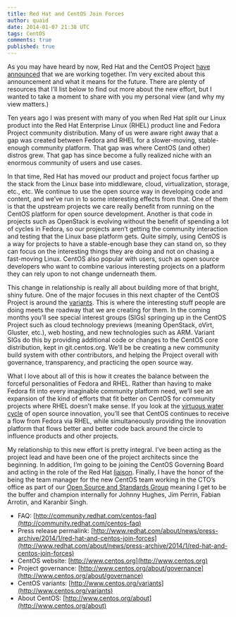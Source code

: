 ```yaml
---
title: Red Hat and CentOS Join Forces
author: quaid
date: 2014-01-07 21:38 UTC
tags: CentOS
comments: true
published: true
---
```


As you may have heard by now, Red Hat and the CentOS Project [have announced](http://www.redhat.com/about/news/press-archive/2014/1/red-hat-and-centos-join-forces) that we are working together. I’m very excited about this announcement and what it means for the future. There are plenty of resources that I’ll list below to find out more about the new effort, but I wanted to take a moment to share with you my personal view (and why my view matters.)

Ten years ago I was present with many of you when Red Hat split our Linux product into the Red Hat Enterprise Linux (RHEL) product line and Fedora Project community distribution. Many of us were aware right away that a gap was created between Fedora and RHEL for a slower-moving, stable-enough community platform. That gap was where CentOS (and other) distros grew. That gap has since become a fully realized niche with an enormous community of users and use cases.

In that time, Red Hat has moved our product and project focus farther up the stack from the Linux base into middleware, cloud, virtualization, storage, etc., etc. We continue to use the open source way in developing code and content, and we’ve run in to some interesting effects from that. One of them is that the upstream projects we care really benefit from running on the CentOS platform for open source development. Another is that code in projects such as OpenStack is evolving without the benefit of spending a lot of cycles in Fedora, so our projects aren’t getting the community interaction and testing that the Linux base platform gets. Quite simply, using CentOS is a way for projects to have a stable-enough base they can stand on, so they can focus on the interesting things they are doing and not on chasing a fast-moving Linux. CentOS also popular with users, such as open source developers who want to combine various interesting projects on a platform they can rely upon to not change underneath them.

This change in relationship is really all about building more of that bright, shiny future. One of the major focuses in this next chapter of the CentOS Project is around the [variants](http://www.centos.org/variants). This is where the interesting stuff people are doing meets the roadway that we are creating for them. In the coming months you’ll see special interest groups (SIGs) springing up in the CentOS Project such as cloud technology previews (meaning OpenStack, oVirt, Gluster, etc.), web hosting, and new technologies such as ARM. Variant SIGs do this by providing additional code or changes to the CentOS core distribution, kept in git.centos.org. We’ll be be creating a new community build system with other contributors, and helping the Project overall with governance, transparency, and practicing the open source way.

What I love about all of this is how it creates the balance between the forceful personalities of Fedora and RHEL. Rather than having to make Fedora fit into every imaginable community platform need, we’ll see an expansion of the kind of efforts that fit better on CentOS for community projects where RHEL doesn’t make sense. If you look at the [virtuous water cycle](http://iquaid.org/2013/05/29/the-virtuous-water-cycle-updating-an-old-analogy) of open source innovation, you’ll see that CentOS continues to receive a flow from Fedora via RHEL, while simultaneously providing the innovation platform that flows better and better code back around the circle to influence products and other projects.

My relationship to this new effort is pretty integral. I’ve been acting as the project lead and have been one of the project architects since the beginning. In addition, I’m going to be joining the CentOS Governing Board and acting in the role of the Red Hat [liaison](http://www.centos.org/about/governance/board-responsibilities/#red-hat-liaison-responsibilities). Finally, I have the honor of the being the team manager for the new CentOS team working in the CTO’s office as part of our [Open Source and Standards Group](http://community.redhat.com) meaning I get to be the buffer and champion internally for Johnny Hughes, Jim Perrin, Fabian Arrotin, and Karanbir Singh.

- FAQ: [http://community.redhat.com/centos-faq](http://community.redhat.com/centos-faq)
- Press release permalink: [http://www.redhat.com/about/news/press-archive/2014/1/red-hat-and-centos-join-forces](http://www.redhat.com/about/news/press-archive/2014/1/red-hat-and-centos-join-forces)
- CentOS website: [http://www.centos.org](http://www.centos.org)
- Project governance: [http://www.centos.org/about/governance](http://www.centos.org/about/governance)
- CentOS variants: [http://www.centos.org/variants](http://www.centos.org/variants)
- About CentOS: [http://www.centos.org/about](http://www.centos.org/about)
